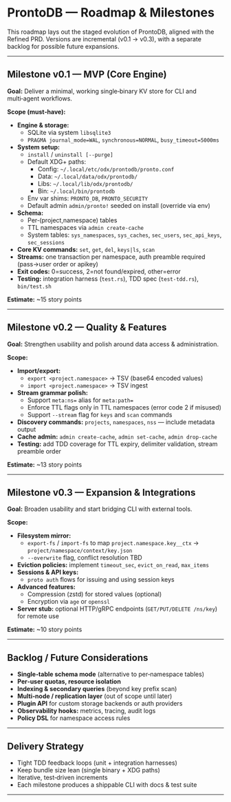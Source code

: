 # ProntoDB — Roadmap & Milestones

This roadmap lays out the staged evolution of ProntoDB, aligned with the Refined PRD. Versions are incremental (v0.1 → v0.3), with a separate backlog for possible future expansions.

---

## Milestone v0.1 — **MVP (Core Engine)**
**Goal:** Deliver a minimal, working single‑binary KV store for CLI and multi‑agent workflows.

**Scope (must‑have):**
- **Engine & storage:**
  - SQLite via system `libsqlite3`
  - `PRAGMA journal_mode=WAL`, `synchronous=NORMAL`, `busy_timeout=5000ms`
- **System setup:**
  - `install` / `uninstall [--purge]`
  - Default XDG+ paths:
    - Config: `~/.local/etc/odx/prontodb/pronto.conf`
    - Data: `~/.local/data/odx/prontodb/`
    - Libs: `~/.local/lib/odx/prontodb/`
    - Bin: `~/.local/bin/prontodb`
  - Env var shims: `PRONTO_DB`, `PRONTO_SECURITY`
  - Default admin `admin/pronto!` seeded on install (override via env)
- **Schema:**
  - Per‑(project,namespace) tables
  - TTL namespaces via `admin create-cache`
  - System tables: `sys_namespaces`, `sys_caches`, `sec_users`, `sec_api_keys`, `sec_sessions`
- **Core KV commands:** `set`, `get`, `del`, `keys|ls`, `scan`
- **Streams:** one transaction per namespace, auth preamble required (pass→user order or apikey)
- **Exit codes:** 0=success, 2=not found/expired, other=error
- **Testing:** integration harness (`test.rs`), TDD spec (`test-tdd.rs`), `bin/test.sh`

**Estimate:** ~15 story points

---

## Milestone v0.2 — **Quality & Features**
**Goal:** Strengthen usability and polish around data access & administration.

**Scope:**
- **Import/export:**
  - `export <project.namespace>` → TSV (base64 encoded values)
  - `import <project.namespace>` → TSV ingest
- **Stream grammar polish:**
  - Support `meta:ns=` alias for `meta:path=`
  - Enforce TTL flags only in TTL namespaces (error code 2 if misused)
  - Support `--stream` flag for `keys` and `scan` commands
- **Discovery commands:** `projects`, `namespaces`, `nss` — include metadata output
- **Cache admin:** `admin create-cache`, `admin set-cache`, `admin drop-cache`
- **Testing:** add TDD coverage for TTL expiry, delimiter validation, stream preamble order

**Estimate:** ~13 story points

---

## Milestone v0.3 — **Expansion & Integrations**
**Goal:** Broaden usability and start bridging CLI with external tools.

**Scope:**
- **Filesystem mirror:**
  - `export-fs` / `import-fs` to map `project.namespace.key__ctx` → `project/namespace/context/key.json`
  - `--overwrite` flag, conflict resolution TBD
- **Eviction policies:** implement `timeout_sec`, `evict_on_read`, `max_items`
- **Sessions & API keys:**
  - `proto auth` flows for issuing and using session keys
- **Advanced features:**
  - Compression (zstd) for stored values (optional)
  - Encryption via `age` or `openssl`
- **Server stub:** optional HTTP/gRPC endpoints (`GET/PUT/DELETE /ns/key`) for remote use

**Estimate:** ~10 story points

---

## Backlog / Future Considerations
- **Single‑table schema mode** (alternative to per‑namespace tables)
- **Per‑user quotas, resource isolation**
- **Indexing & secondary queries** (beyond key prefix scan)
- **Multi‑node / replication layer** (out of scope until later)
- **Plugin API** for custom storage backends or auth providers
- **Observability hooks:** metrics, tracing, audit logs
- **Policy DSL** for namespace access rules

---

## Delivery Strategy
- Tight TDD feedback loops (unit + integration harnesses)
- Keep bundle size lean (single binary + XDG paths)
- Iterative, test‑driven increments
- Each milestone produces a shippable CLI with docs & test suite

---

